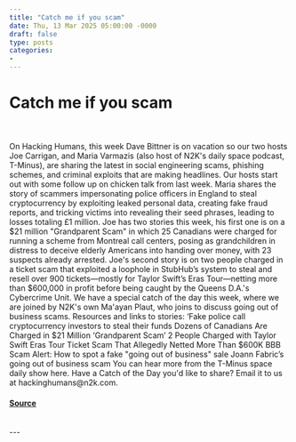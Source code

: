 ```yaml
---
title: "Catch me if you scam"
date: Thu, 13 Mar 2025 05:00:00 -0000
draft: false
type: posts
categories: 
- 
---
```

# Catch me if you scam

<br/>

<br/>
On Hacking Humans, this week Dave Bittner is on vacation so our two hosts Joe Carrigan, and Maria Varmazis (also host of N2K's daily space podcast, T-Minus), are sharing the latest in social engineering scams, phishing schemes, and criminal exploits that are making headlines. Our hosts start out with some follow up on chicken talk from last week. Maria shares the story of scammers impersonating police officers in England to steal cryptocurrency by exploiting leaked personal data, creating fake fraud reports, and tricking victims into revealing their seed phrases, leading to losses totaling £1 million. Joe has two stories this week, his first one is on a $21 million "Grandparent Scam" in which 25 Canadians were charged for running a scheme from Montreal call centers, posing as grandchildren in distress to deceive elderly Americans into handing over money, with 23 suspects already arrested. Joe's second story is on two people charged in a ticket scam that exploited a loophole in StubHub’s system to steal and resell over 900 tickets—mostly for Taylor Swift’s Eras Tour—netting more than $600,000 in profit before being caught by the Queens D.A.'s Cybercrime Unit. We have a special catch of the day this week, where we are joined by N2K's own Ma'ayan Plaut, who joins to discuss going out of business scams. Resources and links to stories: ‘Fake police call cryptocurrency investors to steal their funds Dozens of Canadians Are Charged in $21 Million ‘Grandparent Scam’ 2 People Charged with Taylor Swift Eras Tour Ticket Scam That Allegedly Netted More Than $600K BBB Scam Alert: How to spot a fake "going out of business" sale Joann Fabric’s going out of business scam You can hear more from the T-Minus space daily show here. Have a Catch of the Day you'd like to share? Email it to us at hackinghumans@n2k.com.

#### [Source](https://thecyberwire.com/podcasts/hacking-humans/329/notes)

<br/>
---
